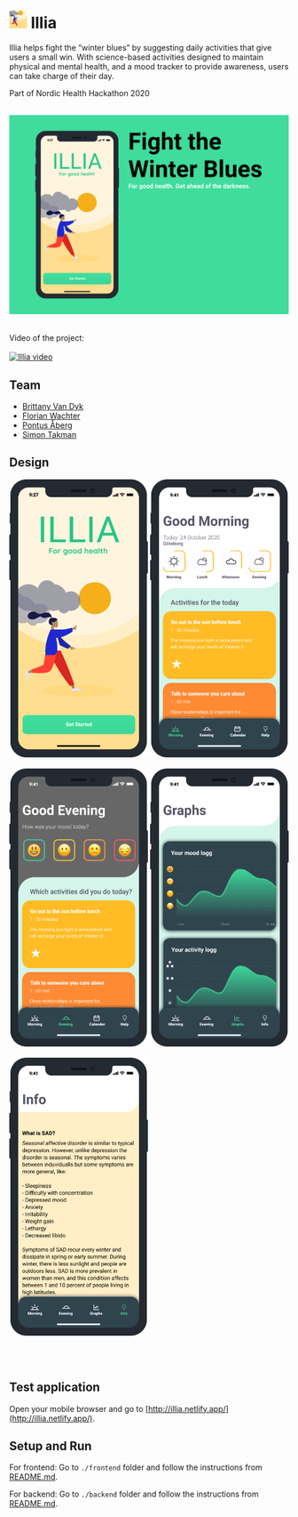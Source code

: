 # <img src="./readme_assets/illia_thumbnail.png" alt="drawing" width="32"/> Illia
Illia helps fight the “winter blues” by suggesting daily activities that give users a small win. With science-based activities designed to maintain physical and mental health, and a mood tracker to provide awareness, users can take charge of their day.

Part of Nordic Health Hackathon 2020
<br/>
<br/>

<img src="./readme_assets/illia_slide.png">
<br/>
<br/>

Video of the project:<br/><br/>
[![Illia video](https://img.youtube.com/vi/8ljoUrHfF7E/0.jpg)](https://www.youtube.com/watch?v=8ljoUrHfF7E)
<br/>


## Team

* [Brittany Van Dyk](https://github.com/britvandyk)
* [Florian Wachter](https://github.com/FloWachter)
* [Pontus Åberg](https://github.com/aBergPontus)
* [Simon Takman](https://github.com/SimonTakman)

## Design
<img src="./readme_assets/illia_start_screen.png" width="250"/> <img src="./readme_assets/illia_1.png"  width="250"/><br/><br/> <img src="./readme_assets/illia_2.png" alt="drawing" width="250"/> <img src="./readme_assets/illia_3.png" alt="drawing" width="250"/><br/><br/><img src="./readme_assets/illia_4.png" alt="drawing" width="250"/>

<br/>
<br/>

## Test application
Open your mobile browser and go to [http://illia.netlify.app/](http://illia.netlify.app/).


## Setup and Run

For frontend: Go to `./frontend` folder and follow the instructions from [README.md](/frontend/README.md).

For backend: Go to `./backend` folder and follow the instructions from [README.md](/backend/README.md).